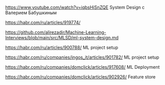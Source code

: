
https://www.youtube.com/watch?v=iqbsHiSnZQE System Design с Валерием Бабушкиным

https://habr.com/ru/articles/919774/

https://github.com/alirezadir/Machine-Learning-Interviews/blob/main/src/MLSD/ml-system-design.md

https://habr.com/ru/articles/900788/ ML project setup

https://habr.com/ru/companies/ingos_it/articles/901782/ ML project setup

https://habr.com/ru/companies/domclick/articles/917608/ ML Deployment

https://habr.com/ru/companies/domclick/articles/902926/ Feature store
